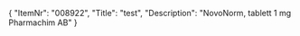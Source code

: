 {
  "ItemNr": "008922",
  "Title": "test",
  "Description": "NovoNorm, tablett 1 mg Pharmachim AB"
}